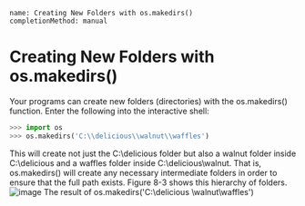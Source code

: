 ```ngMeta
name: Creating New Folders with os.makedirs()
completionMethod: manual
```
# Creating New Folders with os.makedirs()
Your programs can create new folders (directories) with the os.makedirs() function. Enter the following into the interactive shell:

```python
>>> import os
>>> os.makedirs('C:\\delicious\\walnut\\waffles')
```
This will create not just the C:\delicious folder but also a walnut folder inside C:\delicious and a waffles folder inside C:\delicious\walnut. That is, os.makedirs() will create any necessary intermediate folders in order to ensure that the full path exists. Figure 8-3 shows this hierarchy of folders.
![image](assets/000036.jpg)
The result of os.makedirs('C:\\delicious \\walnut\\waffles')